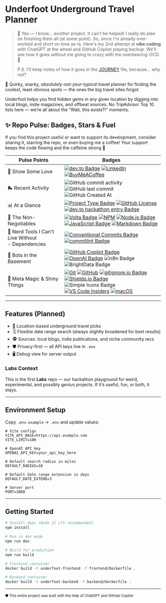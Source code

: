 # Underfoot Underground Travel Planner

> 🦄 Yes — I know... _another_ project. It can't be helped! I really do plan on finishing them all (at some point). So, since I'm already over-worked and short on time as-is. Here's my 2nd attempt at **vibe coding** with ChatGPT at the wheel and GitHub Copilot playing backup. We'll see how it goes without me going to crazy with the overbearing-OCD. 🤞
>
> P.S. I'll keep notes of how it goes in the [JOURNEY](./docs/JOURNEY.md) file, because... why not?

🧭 Quirky, snarky, *absolutely-not-your-typical* travel planner for finding the coolest, least obvious spots — the ones the big travel sites forgot.

Underfoot helps you find hidden gems in any given location by digging into local blogs, indie magazines, and offbeat sources. No TripAdvisor Top 10 lists here — we’re all about the “Wait, this exists?!” moments.

## ✨ Repo Pulse: Badges, Stars & Fuel

If you find this project useful or want to support its development, consider sharing it, starring the repo, or even buying me a coffee! Your support keeps the code flowing and the caffeine strong 💪


| Pulse Points | Badges |
|--------------|-------------|
| 🫶 Show Some Love | [![dev.to Badge](https://img.shields.io/badge/dev.to-0A0A0A?logo=devdotto&logoColor=fff&style=for-the-badge)](https://dev.to/anchildress1) [![LinkedIn](https://img.shields.io/badge/linkedin-%230077B5.svg?style=for-the-badge&logo=linkedin&logoColor=white)](https://www.linkedin.com/in/anchildress1/) [![BuyMeACoffee](https://img.shields.io/badge/Buy%20Me%20a%20Coffee-ffdd00?style=for-the-badge&logo=buy-me-a-coffee&logoColor=black)](https://www.buymeacoffee.com/anchildress1) |
| 🛼 Recent Activity | ![GitHub commit activity](https://img.shields.io/github/commit-activity/t/anchildress1/underfoot-underground-travel-planner?style=for-the-badge&color=F054B2&cacheSeconds=3600) ![GitHub last commit](https://img.shields.io/github/last-commit/anchildress1/underfoot-underground-travel-planner?display_timestamp=author&style=for-the-badge&color=34A853&cacheSeconds=3600)<br/>![GitHub Created At](https://img.shields.io/github/created-at/anchildress1/underfoot-underground-travel-planner?style=for-the-badge&color=EDC531) |
| 📊 At a Glance | [![Project Type Badge](https://img.shields.io/badge/project_type-toy-blue?style=for-the-badge)](https://project-types.github.io/) [![GitHub License](https://img.shields.io/github/license/anchildress1/npm-nodejs-template?style=for-the-badge&cacheSeconds=3600)](https://github.com/anchildress1/npm-nodejs-template/blob/main/LICENSE) [![dev.to hackathon entry Badge](https://img.shields.io/badge/dev.to_challenge-RealTime%20AI%20Agents%20-0A0A0A?logo=devdotto&logoColor=fff&style=for-the-badge)](https://dev.to/challenges/brightdata-n8n-2025-08-13)|
| 🧩 The Non-Negotiables | [![Volta Badge](https://img.shields.io/badge/Volta-3377CC.svg?style=for-the-badge)](https://volta.sh) [![NPM](https://img.shields.io/badge/NPM-%23CB3837.svg?style=for-the-badge&logo=npm&logoColor=white)](https://www.npmjs.com/) [![Node.js Badge](https://img.shields.io/badge/Node.js-5FA04E?logo=nodedotjs&logoColor=fff&style=for-the-badge)](https://nodejs.org/)<br/>[![JavaScript Badge](https://img.shields.io/badge/JavaScript-F7DF1E?logo=javascript&logoColor=000&style=for-the-badge)](https://developer.mozilla.org/en-US/docs/Web/JavaScript) [![Markdown Badge](https://img.shields.io/badge/Markdown-000?logo=markdown&logoColor=fff&style=for-the-badge)](https://www.markdownguide.org) |
| 🔧 Nerd Tools I Can't Live Without<br/>- Dependencies | [![Conventional Commits Badge](https://img.shields.io/badge/Conventional%20Commits-FE5196?logo=conventionalcommits&logoColor=fff&style=for-the-badge)](https://conventionalcommits.org/) [![commitlint Badge](https://img.shields.io/badge/commitlint-000?logo=commitlint&logoColor=fff&style=for-the-badge)](https://commitlint.js.org/) <br /> |
| 👾 Bots in the Basement | [![GitHub Copilot Badge](https://img.shields.io/badge/GitHub%20Copilot-000?logo=githubcopilot&logoColor=fff&style=for-the-badge)](https://github.com/features/copilot) [![OpenAI Badge](https://img.shields.io/badge/OpenAI-412991?logo=openai&logoColor=fff&style=for-the-badge)](https://openai.com/chatgpt) ![n8n Badge](https://img.shields.io/badge/n8n-EA4B71?logo=n8n&logoColor=fff&style=for-the-badge) ![BrightData Badge](https://img.shields.io/badge/BrightData-3f7ffc?style=for-the-badge) |
| 💬 Meta Magic & Shiny Things<br/> | [![Git](https://img.shields.io/badge/git-%23F05033.svg?style=for-the-badge&logo=git&logoColor=white)](https://git-scm.com/) [![GitHub](https://img.shields.io/badge/github-%23121011.svg?style=for-the-badge&logo=github&logoColor=white)](https://github.com/) [![gitignore.io Badge](https://img.shields.io/badge/gitignore.io-204ECF?logo=gitignoredotio&logoColor=fff&style=for-the-badge)](https://www.toptal.com/developers/gitignore/api/node,dotenv,visualstudiocode,macos)<br/>[![Shields.io Badge](https://img.shields.io/badge/Shields.io-000?logo=shieldsdotio&logoColor=fff&style=for-the-badge)](https://shields.io/badges/static-badge) ![Simple Icons Badge](https://img.shields.io/badge/Simple%20Icons-111?logo=simpleicons&logoColor=fff&style=for-the-badge)<br/>[![VS Code Insiders](https://img.shields.io/badge/VS%20Code%20Insiders-35b393.svg?style=for-the-badge&logo=visual-studio-code&logoColor=white)](https://code.visualstudio.com/updates/v1_102) [![macOS](https://img.shields.io/badge/mac%20os-000000?style=for-the-badge&logo=macos&logoColor=F0F0F0)](https://www.apple.com/shop/buy-mac?afid=p240%7Cgo~cmp-21640797485~adg-171722772185~ad-756023446016_kwd-978205588~dev-c~ext-~prd-~mca-~nt-search&cid=aos-us-kwgo-mac-bts-launch-061725-) |

---

## Features (Planned)

- 🎯 Location-based underground travel picks
- 🗓️ Flexible date range search (always slightly broadened for best results)
- 🕵️ Sources: local blogs, indie publications, and niche community recs
- 🛡️ Privacy-first — all API keys live in `.env`
- 🖥️ Debug view for server output

### Labs Context

This is the first **Labs** repo — our hackathon playground for weird, experimental, and possibly genius projects. If it’s useful, fun, or both, it stays.

---

## Environment Setup

Copy `.env.example` → `.env` and update values:

```env
# Vite configs
VITE_API_BASE=https://api.example.com
VITE_LIMIT=100

# OpenAI API key
OPENAI_API_KEY=your_api_key_here

# Default search radius in miles
DEFAULT_RADIUS=10

# Default date range extension in days
DEFAULT_DATE_EXTEND=3

# Server port
PORT=3000
```
---

## Getting Started

```bash
# Install deps (Node 22 LTS recommended)
npm install

# Run in dev mode
npm run dev

# Build for production
npm run build

# Frontend container
docker build -t underfoot-frontend -f frontend/Dockerfile .

# Backend container
docker build -t underfoot-backend -f backend/Dockerfile .

```

---

<small>🛡️ This entire project was built with the help of ChatGPT and GitHub Copilot</small>
